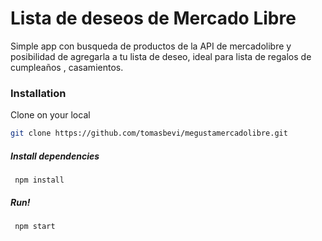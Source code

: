 # Lista de deseos de Mercado Libre
Simple app con busqueda de productos de la API de mercadolibre y posibilidad de agregarla a tu lista de deseo, ideal para lista de regalos de cumpleaños , casamientos.

### Installation

Clone on your local 
```sh
git clone https://github.com/tomasbevi/megustamercadolibre.git
```

<h5>Install dependencies </h5>
<code> npm install</code>

<h5>Run! </h5>
<code> npm start</code>
